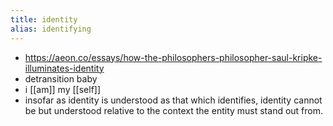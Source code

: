 ```yaml
---
title: identity
alias: identifying
---
```


- https://aeon.co/essays/how-the-philosophers-philosopher-saul-kripke-illuminates-identity
- detransition baby
- i [[am]] my [[self]]
- insofar as identity is understood as that which identifies, identity cannot be but understood relative to the context the entity must stand out from.
